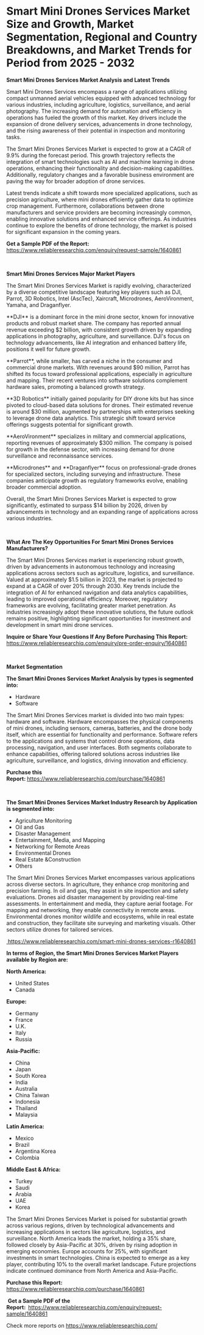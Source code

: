 <p><h1>Smart Mini Drones Services Market Size and Growth, Market Segmentation, Regional and Country Breakdowns, and Market Trends for Period from 2025 -  2032</h1></p><p><strong>Smart Mini Drones Services Market Analysis and Latest Trends</strong></p>
<p><p>Smart Mini Drones Services encompass a range of applications utilizing compact unmanned aerial vehicles equipped with advanced technology for various industries, including agriculture, logistics, surveillance, and aerial photography. The increasing demand for automation and efficiency in operations has fueled the growth of this market. Key drivers include the expansion of drone delivery services, advancements in drone technology, and the rising awareness of their potential in inspection and monitoring tasks.</p><p>The Smart Mini Drones Services Market is expected to grow at a CAGR of 9.9% during the forecast period. This growth trajectory reflects the integration of smart technologies such as AI and machine learning in drone operations, enhancing their functionality and decision-making capabilities. Additionally, regulatory changes and a favorable business environment are paving the way for broader adoption of drone services.</p><p>Latest trends indicate a shift towards more specialized applications, such as precision agriculture, where mini drones efficiently gather data to optimize crop management. Furthermore, collaborations between drone manufacturers and service providers are becoming increasingly common, enabling innovative solutions and enhanced service offerings. As industries continue to explore the benefits of drone technology, the market is poised for significant expansion in the coming years.</p></p>
<p><strong>Get a Sample PDF of the Report:&nbsp;</strong> <a href="https://www.reliableresearchiq.com/enquiry/request-sample/1640861?utm_campaign=1842&utm_medium=2&utm_source=Github&utm_content=ia&utm_term=11032025&utm_id=smart-mini-drones-services">https://www.reliableresearchiq.com/enquiry/request-sample/1640861</a></p>
<p>&nbsp;</p>
<p><strong>Smart Mini Drones Services Major Market Players</strong></p>
<p><p>The Smart Mini Drones Services Market is rapidly evolving, characterized by a diverse competitive landscape featuring key players such as DJI, Parrot, 3D Robotics, Intel (AscTec), Xaircraft, Microdrones, AeroVironment, Yamaha, and Draganflyer.</p><p>**DJI** is a dominant force in the mini drone sector, known for innovative products and robust market share. The company has reported annual revenue exceeding $2 billion, with consistent growth driven by expanding applications in photography, agriculture, and surveillance. DJI's focus on technology advancements, like AI integration and enhanced battery life, positions it well for future growth.</p><p>**Parrot**, while smaller, has carved a niche in the consumer and commercial drone markets. With revenues around $90 million, Parrot has shifted its focus toward professional applications, especially in agriculture and mapping. Their recent ventures into software solutions complement hardware sales, promoting a balanced growth strategy.</p><p>**3D Robotics** initially gained popularity for DIY drone kits but has since pivoted to cloud-based data solutions for drones. Their estimated revenue is around $30 million, augmented by partnerships with enterprises seeking to leverage drone data analytics. This strategic shift toward service offerings suggests potential for significant growth.</p><p>**AeroVironment** specializes in military and commercial applications, reporting revenues of approximately $300 million. The company is poised for growth in the defense sector, with increasing demand for drone surveillance and reconnaissance services.</p><p>**Microdrones** and **Draganflyer** focus on professional-grade drones for specialized sectors, including surveying and infrastructure. These companies anticipate growth as regulatory frameworks evolve, enabling broader commercial adoption.</p><p>Overall, the Smart Mini Drones Services Market is expected to grow significantly, estimated to surpass $14 billion by 2026, driven by advancements in technology and an expanding range of applications across various industries.</p></p>
<p>&nbsp;</p>
<p><strong>What Are The Key Opportunities For Smart Mini Drones Services Manufacturers?</strong></p>
<p><p>The Smart Mini Drones Services market is experiencing robust growth, driven by advancements in autonomous technology and increasing applications across sectors such as agriculture, logistics, and surveillance. Valued at approximately $1.5 billion in 2023, the market is projected to expand at a CAGR of over 20% through 2030. Key trends include the integration of AI for enhanced navigation and data analytics capabilities, leading to improved operational efficiency. Moreover, regulatory frameworks are evolving, facilitating greater market penetration. As industries increasingly adopt these innovative solutions, the future outlook remains positive, highlighting significant opportunities for investment and development in smart mini drone services.</p></p>
<p><strong>Inquire or Share Your Questions If Any Before Purchasing This Report:</strong> <a href="https://www.reliableresearchiq.com/enquiry/pre-order-enquiry/1640861?utm_campaign=1842&utm_medium=2&utm_source=Github&utm_content=ia&utm_term=11032025&utm_id=smart-mini-drones-services">https://www.reliableresearchiq.com/enquiry/pre-order-enquiry/1640861</a></p>
<p>&nbsp;</p>
<p><strong>Market Segmentation</strong></p>
<p><strong>The Smart Mini Drones Services Market Analysis by types is segmented into:</strong></p>
<p><ul><li>Hardware</li><li>Software</li></ul></p>
<p><p>The Smart Mini Drones Services market is divided into two main types: hardware and software. Hardware encompasses the physical components of mini drones, including sensors, cameras, batteries, and the drone body itself, which are essential for functionality and performance. Software refers to the applications and systems that control drone operations, data processing, navigation, and user interfaces. Both segments collaborate to enhance capabilities, offering tailored solutions across industries like agriculture, surveillance, and logistics, driving innovation and efficiency.</p></p>
<p><strong>Purchase this Report:&nbsp;</strong><a href="https://www.reliableresearchiq.com/purchase/1640861?utm_campaign=1842&utm_medium=2&utm_source=Github&utm_content=ia&utm_term=11032025&utm_id=smart-mini-drones-services">https://www.reliableresearchiq.com/purchase/1640861</a></p>
<p>&nbsp;</p>
<p><strong>The Smart Mini Drones Services Market Industry Research by Application is segmented into:</strong></p>
<p><ul><li>Agriculture Monitoring</li><li>Oil and Gas</li><li>Disaster Management</li><li>Entertainment, Media, and Mapping</li><li>Networking for Remote Areas</li><li>Environmental Drones</li><li>Real Estate &Construction</li><li>Others</li></ul></p>
<p><p>The Smart Mini Drones Services Market encompasses various applications across diverse sectors. In agriculture, they enhance crop monitoring and precision farming. In oil and gas, they assist in site inspection and safety evaluations. Drones aid disaster management by providing real-time assessments. In entertainment and media, they capture aerial footage. For mapping and networking, they enable connectivity in remote areas. Environmental drones monitor wildlife and ecosystems, while in real estate and construction, they facilitate site surveying and marketing visuals. Other sectors utilize drones for tailored services.</p></p>
<p><a href="https://www.reliableresearchiq.com/smart-mini-drones-services-r1640861?utm_campaign=1842&utm_medium=2&utm_source=Github&utm_content=ia&utm_term=11032025&utm_id=smart-mini-drones-services">&nbsp;https://www.reliableresearchiq.com/smart-mini-drones-services-r1640861</a></p>
<p><strong>In terms of Region, the Smart Mini Drones Services Market Players available by Region are:</strong></p>
<p>
    <p> <strong> North America: </strong>
        <ul>
            <li>United States</li>
            <li>Canada</li>
        </ul>
        </p> 
    <p> <strong> Europe: </strong>
        <ul>
            <li>Germany</li>
            <li>France</li>
            <li>U.K.</li>
            <li>Italy</li>
            <li>Russia</li>
        </ul>
        </p> 
    <p> <strong> Asia-Pacific: </strong>
        <ul>
            <li>China</li>
            <li>Japan</li>
            <li>South Korea</li>
            <li>India</li>
            <li>Australia</li>
            <li>China Taiwan</li>
            <li>Indonesia</li>
            <li>Thailand</li>
            <li>Malaysia</li>
        </ul>
        </p> 
    <p> <strong> Latin America: </strong>
        <ul>
            <li>Mexico</li>
            <li>Brazil</li>
            <li>Argentina Korea</li>
            <li>Colombia</li>
        </ul>
        </p> 
    <p> <strong> Middle East & Africa: </strong>
        <ul>
            <li>Turkey</li>
            <li>Saudi</li>
            <li>Arabia</li>
            <li>UAE</li>
            <li>Korea</li>
        </ul>
    </p>
    </p>
<p><p>The Smart Mini Drones Services Market is poised for substantial growth across various regions, driven by technological advancements and increasing applications in sectors like agriculture, logistics, and surveillance. North America leads the market, holding a 35% share, followed closely by Asia-Pacific at 30%, driven by rising adoption in emerging economies. Europe accounts for 25%, with significant investments in smart technologies. China is expected to emerge as a key player, contributing 10% to the overall market landscape. Future projections indicate continued dominance from North America and Asia-Pacific.</p></p>
<p><strong>Purchase this Report: </strong><a href="https://www.reliableresearchiq.com/purchase/1640861?utm_campaign=1842&utm_medium=2&utm_source=Github&utm_content=ia&utm_term=11032025&utm_id=smart-mini-drones-services">https://www.reliableresearchiq.com/purchase/1640861</a></p>
<p>&nbsp;<strong>Get a Sample PDF of the Report:&nbsp;&nbsp;</strong><a href="https://www.reliableresearchiq.com/enquiry/request-sample/1640861?utm_campaign=1842&utm_medium=2&utm_source=Github&utm_content=ia&utm_term=11032025&utm_id=smart-mini-drones-services">https://www.reliableresearchiq.com/enquiry/request-sample/1640861</a></p>
<p><strong></strong></p>
<p>Check more reports on <a href="https://www.reliableresearchiq.com/?utm_campaign=1842&utm_medium=2&utm_source=Github&utm_content=ia&utm_term=11032025&utm_id=smart-mini-drones-services">https://www.reliableresearchiq.com/</a></p>